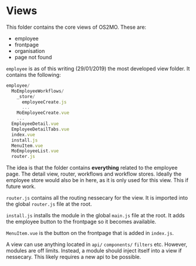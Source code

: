 # Views

This folder contains the core views of OS2MO. These are:

* employee
* frontpage
* organisation
* page not found

`employee` is as of this writing (29/01/2019) the most developed view folder.
It contains the following:

```javascript
employee/
  MoEmployeeWorkflows/
    _store/
      employeeCreate.js
      ...
    MoEmployeeCreate.vue
    ...
  EmployeeDetail.vue
  EmployeeDetailTabs.vue
  index.vue
  install.js
  MenuItem.vue
  MoEmployeeList.vue
  router.js
```

The idea is that the folder contains **everything** related to the employee page.
The detail view, router, workflows and workflow stores. Ideally the employee store
would also be in here, as it is only used for this view. This if future work.

`router.js` contains all the routing nessecary for the view. It is imported into
the global `router.js` file at the root.

`install.js` installs the module in the global `main.js` file at the root. It adds
the employee button to the frontpage so it becomes available.

`MenuItem.vue` is the button on the frontpage that is added in `index.js`.

A view can use anything located in `api/` `components/` `filters` etc. However,
modules are off limits. Instead, a module should inject itself into a view if
nessecary. This likely requires a new api to be possible.
